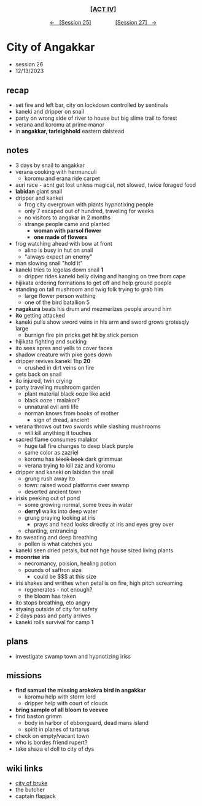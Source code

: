 <div align="center">
  <h3 align="center"><a href="https://github.com/h-griffin/dnd-notes/blob/main/grimmhaus/act-IV" >[ACT IV]</a></h3>
  <p align="center">
    <a href="https://github.com/h-griffin/dnd-notes/blob/main/grimmhaus/act-IV/23-12-06.md" >&larr; &nbsp; [Session 25]</a>
    &nbsp;&nbsp;&nbsp;&nbsp;&nbsp;&nbsp;&nbsp;&nbsp;&nbsp;&nbsp;&nbsp;&nbsp;&nbsp;&nbsp;
    <a href="https://github.com/h-griffin/dnd-notes/blob/main/grimmhaus/act-IV/23-12-27.md" >[Session 27] &nbsp; &rarr;</a>
  </p>
</div>

# City of Angakkar
- session 26
- 12/13/2023

## recap
- set fire and left bar, city on lockdown controlled by sentinals
- kaneki and dripper on snail
- party on wrong side of river to house but big slime trail to forest
- verana and koromu at prime manor
- in **angakkar, tarleighhold** eastern dalstead

## notes
- 3 days by snail to angakkar
- verana cooking with hermunculi
    - koromu and erana ride carpet
- auri race - acnt get lost unless magical, not slowed, twice foraged food
- **labidan** giant snail
- dripper and kankei
    - frog city overgrown with plants hypnotixing people
    - only 7 escaped out of hundred, traveling for weeks
    - no visitors to angakar in 2 months
    - strange people came and planted
        - **woman with parsol flower**
        - **one made of flowers**
- frog watching ahead with bow at front
    - alino is busy in hut on snail
    - "always expect an enemy"
- man slowing snail "hold it"
- kaneki tries to legolas down snail **1**
    - dripper rides kaneki belly diving and hanging on tree from cape
- hijikata ordering formations to get off and help ground poeple
- standing on tall mushroom and twig folk trying to grab him
    - large flower person wathing
    - one of the bird batallion 5
- **nagakura** beats his drum and mezmerizes people around him
- **ito** getting attacked
- kaneki pulls show sword veins in his arm and sword grows grotesqly large
    - burnign fire pin pricks get hit by stick person
- hijikata fighting and sucking
- ito sees spres and yells to cover faces
- shadow creature with pike goes down
- dripper revives kaneki 1hp **20**
    - crushed in dirt veins on fire
- gets back on snail
- ito injured, twin crying
- party traveling mushroom garden
    - plant material black ooze like acid
    - black ooze : malakor?
    - unnatural evil anti life
    - norman knows from books of mother
        - sign of dread, ancient
- verana throws out two swords while slashing mushrooms
    - will kill anything it touches
- sacred flame consumes malakor
    - huge tall fire changes to deep black purple
    - same color as zazriel
    - koromu has ~~black book~~ dark grimmuar
    - verana trying to kill zaz and koromu
- dripper and kaneki on labidan the snail
    - grung rush away ito
    - town: raised wood platforms over swamp
    - deserted ancient town
- irisis peeking out of pond
    - some growing normal, some trees in water
    - **derryl** walks into deep water
    - grung praying looking at iris
        - prays and head looks directly at iris and eyes grey over
    - chanting, entrancing
- ito sweating and deep breathing
    - pollen is what catches you
- kaneki seen dried petals, but not hge house sized living plants
- **moonrise iris**
    - necromancy, poision, healing potion
    - pounds of saffron size
        - could be $$$ at this size
- iris shakes and writhes when petal is on fire, high pitch screaming
    - regenerates - not enough?
    - the bloom has taken
- ito stops breathing, eto angry
- styaing outside of city for safety
- 2 days pass and party arrives
- kaneki rolls survival for camp **1**

## plans
- investigate swamp town and hypnotizing iriss

## missions
- **find samuel the missing arokokra bird in angakkar**
    - koromu help with storm lord
    - dripper help with court of clouds
- **bring sample of all bloom to veevee**
- find baston grimm
    - body in harbor of ebbonguard, dead mans island
    - spirit in planes of tartarus
- check on empty/vacant town
- who is bordes friend rupert?
- take shaza el doll to city of dys

## wiki links
- [city of bruke](../lore.md#city-of-bruke-eastern-dalstead)
- the butcher
- captain flapjack
